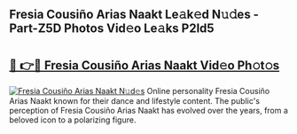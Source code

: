 ## Fresia Cousiño Arias Naakt Le𝚊k𝚎d N𝚞𝚍es - Part-Z5D Photos Vid𝚎o Le𝚊ks P2ld5

# <h2><a href="http://fb0dmt.evod.top/?m=Fresia+Cousi%c3%b1o+Arias+Naakt">🔗 👉🔴 Fresia Cousiño Arias Naakt Vid𝚎o Ph𝚘t𝚘s</a></h2>

[![Fresia Cousiño Arias Naakt N𝚞d𝚎s](https://i.imgur.com/8V9OHl7.gif)](http://fb0dmt.evod.top/?m=Fresia+Cousi%c3%b1o+Arias+Naakt)
Online personality Fresia Cousiño Arias Naakt known for their dance and lifestyle content. The public's perception of Fresia Cousiño Arias Naakt has evolved over the years, from a beloved icon to a polarizing figure. 
